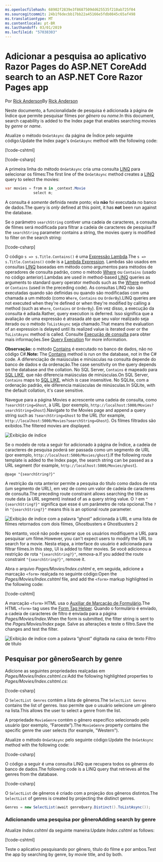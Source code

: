 ```yaml
---
ms.openlocfilehash: 68902f2839e3f8687509dd625535f210ab725f04
ms.sourcegitcommit: 24b1f6decbb17bb22a45166e5fdb0845c65af498
ms.translationtype: MT
ms.contentlocale: pt-BR
ms.lasthandoff: 03/01/2019
ms.locfileid: "57038303"
---
```

# <a name="add-search-to-an-aspnet-core-razor-pages-app"></a><span data-ttu-id="49925-101">Adicionar a pesquisa ao aplicativo Razor Pages do ASP.NET Core</span><span class="sxs-lookup"><span data-stu-id="49925-101">Add search to an ASP.NET Core Razor Pages app</span></span>

<span data-ttu-id="49925-102">Por [Rick Anderson](https://twitter.com/RickAndMSFT)</span><span class="sxs-lookup"><span data-stu-id="49925-102">By [Rick Anderson](https://twitter.com/RickAndMSFT)</span></span>

<span data-ttu-id="49925-103">Neste documento, a funcionalidade de pesquisa é adicionada à página de Índice que permite pesquisar filmes por *gênero* ou *nome*.</span><span class="sxs-lookup"><span data-stu-id="49925-103">In this document, search capability is added to the Index page that enables searching movies by *genre* or *name*.</span></span>

<span data-ttu-id="49925-104">Atualize o método `OnGetAsync` da página de Índice pelo seguinte código:</span><span class="sxs-lookup"><span data-stu-id="49925-104">Update the Index page's `OnGetAsync` method with the following code:</span></span>

[!code-cshtml[](../../tutorials/razor-pages/razor-pages-start/sample/RazorPagesMovie/Pages/_ViewStart.cshtml)]

[!code-csharp[](../../tutorials/razor-pages/razor-pages-start/sample/RazorPagesMovie/Pages/Movies/Index.cshtml.cs?name=snippet_1stSearch)]

<span data-ttu-id="49925-105">A primeira linha do método `OnGetAsync` cria uma consulta [LINQ](/dotnet/csharp/programming-guide/concepts/linq/) para selecionar os filmes:</span><span class="sxs-lookup"><span data-stu-id="49925-105">The first line of the `OnGetAsync` method creates a [LINQ](/dotnet/csharp/programming-guide/concepts/linq/) query to select the movies:</span></span>

```csharp
var movies = from m in _context.Movie
             select m;
```

<span data-ttu-id="49925-106">A consulta é *somente* definida neste ponto; ela **não** foi executada no banco de dados.</span><span class="sxs-lookup"><span data-stu-id="49925-106">The query is *only* defined at this point, it has **not** been run against the database.</span></span>

<span data-ttu-id="49925-107">Se o parâmetro `searchString` contiver uma cadeia de caracteres, a consulta de filmes será modificada para filtrar a cadeia de caracteres de pesquisa:</span><span class="sxs-lookup"><span data-stu-id="49925-107">If the `searchString` parameter contains a string, the movies query is modified to filter on the search string:</span></span>

[!code-csharp[](../../tutorials/razor-pages/razor-pages-start/sample/RazorPagesMovie/Pages/Movies/Index.cshtml.cs?name=snippet_SearchNull)]

<span data-ttu-id="49925-108">O código `s => s.Title.Contains()` é uma [Expressão Lambda](/dotnet/csharp/programming-guide/statements-expressions-operators/lambda-expressions).</span><span class="sxs-lookup"><span data-stu-id="49925-108">The `s => s.Title.Contains()` code is a [Lambda Expression](/dotnet/csharp/programming-guide/statements-expressions-operators/lambda-expressions).</span></span> <span data-ttu-id="49925-109">Lambdas são usados em consultas [LINQ](/dotnet/csharp/programming-guide/concepts/linq/) baseadas em método como argumentos para métodos de operadores de consulta padrão, como o método [Where](/dotnet/csharp/programming-guide/concepts/linq/query-syntax-and-method-syntax-in-linq) ou `Contains` (usado no código anterior).</span><span class="sxs-lookup"><span data-stu-id="49925-109">Lambdas are used in method-based [LINQ](/dotnet/csharp/programming-guide/concepts/linq/) queries as arguments to standard query operator methods such as the [Where](/dotnet/csharp/programming-guide/concepts/linq/query-syntax-and-method-syntax-in-linq) method or `Contains` (used in the preceding code).</span></span> <span data-ttu-id="49925-110">As consultas LINQ não são executadas quando são definidas ou quando são modificadas com uma chamada a um método (como `Where`, `Contains` ou `OrderBy`).</span><span class="sxs-lookup"><span data-stu-id="49925-110">LINQ queries are not executed when they're defined or when they're modified by calling a method (such as `Where`, `Contains`  or `OrderBy`).</span></span> <span data-ttu-id="49925-111">Em vez disso, a execução da consulta é adiada.</span><span class="sxs-lookup"><span data-stu-id="49925-111">Rather, query execution is deferred.</span></span> <span data-ttu-id="49925-112">Isso significa que a avaliação de uma expressão é atrasada até que seu valor realizado seja iterado ou o método `ToListAsync` seja chamado.</span><span class="sxs-lookup"><span data-stu-id="49925-112">That means the evaluation of an expression is delayed until its realized value is iterated over or the `ToListAsync` method is called.</span></span> <span data-ttu-id="49925-113">Consulte [Execução de consulta](/dotnet/framework/data/adonet/ef/language-reference/query-execution) para obter mais informações.</span><span class="sxs-lookup"><span data-stu-id="49925-113">See [Query Execution](/dotnet/framework/data/adonet/ef/language-reference/query-execution) for more information.</span></span>

<span data-ttu-id="49925-114">**Observação:** o método [Contains](/dotnet/api/system.data.objects.dataclasses.entitycollection-1.contains) é executado no banco de dados, não no código C#.</span><span class="sxs-lookup"><span data-stu-id="49925-114">**Note:** The [Contains](/dotnet/api/system.data.objects.dataclasses.entitycollection-1.contains) method is run on the database, not in the C# code.</span></span> <span data-ttu-id="49925-115">A diferenciação de maiúsculas e minúsculas na consulta depende do banco de dados e da ordenação.</span><span class="sxs-lookup"><span data-stu-id="49925-115">The case sensitivity on the query depends on the database and the collation.</span></span> <span data-ttu-id="49925-116">No SQL Server, `Contains` é mapeado para [SQL LIKE](/sql/t-sql/language-elements/like-transact-sql), que não diferencia maiúsculas de minúsculas.</span><span class="sxs-lookup"><span data-stu-id="49925-116">On SQL Server, `Contains` maps to [SQL LIKE](/sql/t-sql/language-elements/like-transact-sql), which is case insensitive.</span></span> <span data-ttu-id="49925-117">No SQLite, com a ordenação padrão, ele diferencia maiúsculas de minúsculas.</span><span class="sxs-lookup"><span data-stu-id="49925-117">In SQLite, with the default collation, it's case sensitive.</span></span>

<span data-ttu-id="49925-118">Navegue para a página Movies e acrescente uma cadeia de consulta, como `?searchString=Ghost`, à URL (por exemplo, `http://localhost:5000/Movies?searchString=Ghost`).</span><span class="sxs-lookup"><span data-stu-id="49925-118">Navigate to the Movies page and append a query string such as `?searchString=Ghost` to the URL (for example, `http://localhost:5000/Movies?searchString=Ghost`).</span></span> <span data-ttu-id="49925-119">Os filmes filtrados são exibidos.</span><span class="sxs-lookup"><span data-stu-id="49925-119">The filtered movies are displayed.</span></span>

![Exibição de índice](../../tutorials/razor-pages/search/_static/ghost.png)

<span data-ttu-id="49925-121">Se o modelo de rota a seguir for adicionado à página de Índice, a cadeia de caracteres de pesquisa poderá ser passada como um segmento de URL (por exemplo, `http://localhost:5000/Movies/ghost`).</span><span class="sxs-lookup"><span data-stu-id="49925-121">If the following route template is added to the Index page, the search string can be passed as a URL segment (for example, `http://localhost:5000/Movies/ghost`).</span></span>

```cshtml
@page "{searchString?}"
```

<span data-ttu-id="49925-122">A restrição da rota anterior permite a pesquisa do título como dados de rota (um segmento de URL), em vez de como um valor de cadeia de caracteres de consulta.</span><span class="sxs-lookup"><span data-stu-id="49925-122">The preceding route constraint allows searching the title as route data (a URL segment) instead of as a query string value.</span></span>  <span data-ttu-id="49925-123">O `?` em `"{searchString?}"` significa que esse é um parâmetro de rota opcional.</span><span class="sxs-lookup"><span data-stu-id="49925-123">The `?` in `"{searchString?}"` means this is an optional route parameter.</span></span>

![Exibição de índice com a palavra “ghost” adicionada à URL e uma lista de filmes retornados com dois filmes, Ghostbusters e Ghostbusters 2](../../tutorials/razor-pages/search/_static/g2.png)

<span data-ttu-id="49925-125">No entanto, você não pode esperar que os usuários modifiquem a URL para pesquisar um filme.</span><span class="sxs-lookup"><span data-stu-id="49925-125">However, you can't expect users to modify the URL to search for a movie.</span></span> <span data-ttu-id="49925-126">Nesta etapa, a interface do usuário é adicionada para filtrar filmes.</span><span class="sxs-lookup"><span data-stu-id="49925-126">In this step, UI is added to filter movies.</span></span> <span data-ttu-id="49925-127">Se você adicionou a restrição de rota `"{searchString?}"`, remova-a.</span><span class="sxs-lookup"><span data-stu-id="49925-127">If you added the route constraint `"{searchString?}"`, remove it.</span></span>

<span data-ttu-id="49925-128">Abra o arquivo *Pages/Movies/Index.cshtml* e, em seguida, adicione a marcação `<form>` realçada no seguinte código:</span><span class="sxs-lookup"><span data-stu-id="49925-128">Open the *Pages/Movies/Index.cshtml* file, and add the `<form>` markup highlighted in the following code:</span></span>

[!code-cshtml[](../../tutorials/razor-pages/razor-pages-start/sample/RazorPagesMovie/Pages/Movies/Index2.cshtml?highlight=14-19&range=1-22)]

<span data-ttu-id="49925-129">A marcação `<form>` HTML usa o [Auxiliar de Marcação de Formulário](xref:mvc/views/working-with-forms#the-form-tag-helper).</span><span class="sxs-lookup"><span data-stu-id="49925-129">The HTML `<form>` tag uses the [Form Tag Helper](xref:mvc/views/working-with-forms#the-form-tag-helper).</span></span> <span data-ttu-id="49925-130">Quando o formulário é enviado, a cadeia de caracteres de filtro é enviada para a página *Pages/Movies/Index*.</span><span class="sxs-lookup"><span data-stu-id="49925-130">When the form is submitted, the filter string is sent to the *Pages/Movies/Index* page.</span></span> <span data-ttu-id="49925-131">Salve as alterações e teste o filtro.</span><span class="sxs-lookup"><span data-stu-id="49925-131">Save the changes and test the filter.</span></span>

![Exibição de índice com a palavra “ghost” digitada na caixa de texto Filtro de título](../../tutorials/razor-pages/search/_static/filter.png)

## <a name="search-by-genre"></a><span data-ttu-id="49925-133">Pesquisar por gênero</span><span class="sxs-lookup"><span data-stu-id="49925-133">Search by genre</span></span>

<span data-ttu-id="49925-134">Adicione as seguintes propriedades realçadas em *Pages/Movies/Index.cshtml.cs*:</span><span class="sxs-lookup"><span data-stu-id="49925-134">Add the following highlighted properties to *Pages/Movies/Index.cshtml.cs*:</span></span>

[!code-csharp[](../../tutorials/razor-pages/razor-pages-start/sample/RazorPagesMovie/Pages/Movies/Index.cshtml.cs?name=snippet_newProps&highlight=11-999)]

<span data-ttu-id="49925-135">O `SelectList Genres` contém a lista de gêneros.</span><span class="sxs-lookup"><span data-stu-id="49925-135">The `SelectList Genres` contains the list of genres.</span></span> <span data-ttu-id="49925-136">Isso permite que o usuário selecione um gênero na lista.</span><span class="sxs-lookup"><span data-stu-id="49925-136">This allows the user to select a genre from the list.</span></span>

<span data-ttu-id="49925-137">A propriedade `MovieGenre` contém o gênero específico selecionado pelo usuário (por exemplo, “Faroeste”).</span><span class="sxs-lookup"><span data-stu-id="49925-137">The `MovieGenre` property contains the specific genre the user selects (for example, "Western").</span></span>

<span data-ttu-id="49925-138">Atualize o método `OnGetAsync` pelo seguinte código:</span><span class="sxs-lookup"><span data-stu-id="49925-138">Update the `OnGetAsync` method with the following code:</span></span>

[!code-csharp[](../../tutorials/razor-pages/razor-pages-start/sample/RazorPagesMovie/Pages/Movies/Index.cshtml.cs?name=snippet_SearchGenre)]

<span data-ttu-id="49925-139">O código a seguir é uma consulta LINQ que recupera todos os gêneros do banco de dados.</span><span class="sxs-lookup"><span data-stu-id="49925-139">The following code is a LINQ query that retrieves all the genres from the database.</span></span>

[!code-csharp[](../../tutorials/razor-pages/razor-pages-start/sample/RazorPagesMovie/Pages/Movies/Index.cshtml.cs?name=snippet_LINQ)]

<span data-ttu-id="49925-140">O `SelectList` de gêneros é criado com a projeção dos gêneros distintos.</span><span class="sxs-lookup"><span data-stu-id="49925-140">The `SelectList` of genres is created by projecting the distinct genres.</span></span>

<!-- BUG in OPS
Tag snippet_selectlist's start line '75' should be less than end line '29' when resolving "[!code-csharp[](../../tutorials/razor-pages/razor-pages-start/sample/RazorPagesMovie/Pages/Movies/Index.cshtml.cs?name=snippet_SelectList)]"

There's no start line.

[!code-csharp[](../../tutorials/razor-pages/razor-pages-start/sample/RazorPagesMovie/Pages/Movies/Index.cshtml.cs?name=snippet_SelectList)]
-->

```csharp
Genres = new SelectList(await genreQuery.Distinct().ToListAsync());
```

### <a name="adding-search-by-genre"></a><span data-ttu-id="49925-141">Adicionando uma pesquisa por gênero</span><span class="sxs-lookup"><span data-stu-id="49925-141">Adding search by genre</span></span>

<span data-ttu-id="49925-142">Atualize *Index.cshtml* da seguinte maneira:</span><span class="sxs-lookup"><span data-stu-id="49925-142">Update *Index.cshtml* as follows:</span></span>

[!code-cshtml[](../../tutorials/razor-pages/razor-pages-start/sample/RazorPagesMovie/Pages/Movies/IndexFormGenreNoRating.cshtml?highlight=16-18&range=1-26)]

<span data-ttu-id="49925-143">Teste o aplicativo pesquisando por gênero, título do filme e por ambos.</span><span class="sxs-lookup"><span data-stu-id="49925-143">Test the app by searching by genre, by movie title, and by both.</span></span>
